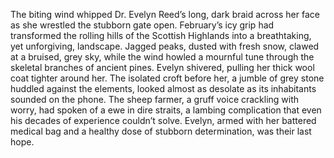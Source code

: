The biting wind whipped Dr. Evelyn Reed’s long, dark braid across her face as she wrestled the stubborn gate open.  February’s icy grip had transformed the rolling hills of the Scottish Highlands into a breathtaking, yet unforgiving, landscape.  Jagged peaks, dusted with fresh snow, clawed at a bruised, grey sky, while the wind howled a mournful tune through the skeletal branches of ancient pines.  Evelyn shivered, pulling her thick wool coat tighter around her.  The isolated croft before her, a jumble of grey stone huddled against the elements, looked almost as desolate as its inhabitants sounded on the phone.  The sheep farmer, a gruff voice crackling with worry, had spoken of a ewe in dire straits, a lambing complication that even his decades of experience couldn’t solve.  Evelyn, armed with her battered medical bag and a healthy dose of stubborn determination, was their last hope.
